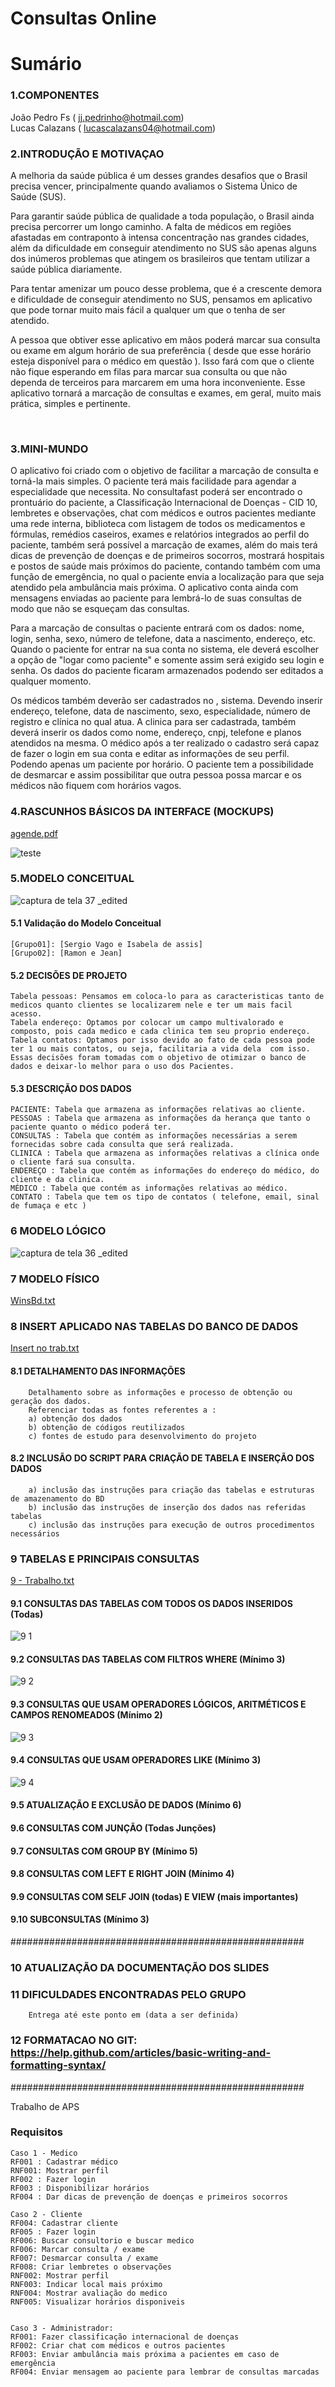 # Consultas Online 

# Sumário

### 1.COMPONENTES<br>
João Pedro Fs ( jj.pedrinho@hotmail.com) <br>
Lucas Calazans ( lucascalazans04@hotmail.com) <br>

### 2.INTRODUÇÃO E MOTIVAÇAO<br>

A melhoria da saúde pública é um desses grandes desafios que o Brasil precisa vencer, principalmente quando avaliamos o Sistema Único de Saúde (SUS).

Para garantir saúde pública de qualidade a toda população, o Brasil ainda precisa percorrer um longo caminho. A falta de médicos em regiões afastadas em contraponto à intensa concentração nas grandes cidades, além da dificuldade em conseguir atendimento no SUS são apenas alguns dos inúmeros problemas que atingem os brasileiros que tentam utilizar a saúde pública diariamente. 

Para tentar amenizar um pouco desse problema, que é a crescente demora e dificuldade de conseguir atendimento no SUS, pensamos em aplicativo que pode tornar muito mais fácil a qualquer um que o tenha de ser atendido.

A pessoa que obtiver esse aplicativo em mãos poderá marcar sua consulta ou exame em algum horário de sua preferência ( desde que esse horário esteja disponível para o médico em questão ). Isso fará com que o cliente não fique esperando em filas para marcar sua consulta ou que não dependa de terceiros para marcarem em uma hora inconveniente.  Esse aplicativo tornará a marcação de consultas e exames, em geral, muito mais prática, simples e pertinente.


<br>

### 3.MINI-MUNDO<br>


O aplicativo foi criado com o objetivo de facilitar a marcação de consulta e torná-la mais simples. O paciente terá mais facilidade para agendar a especialidade que necessita. No consultafast poderá ser encontrado o prontuário do paciente, a Classificação Internacional de Doenças - CID 10, lembretes e observações, chat com médicos e outros pacientes mediante uma rede interna, biblioteca com listagem de todos os medicamentos e fórmulas, remédios caseiros, exames e relatórios integrados ao perfil do paciente, também será possível a marcação de exames, além do mais terá dicas de prevenção de doenças e de primeiros socorros, mostrará hospitais e postos de saúde mais próximos do paciente, contando também com uma função de emergência, no qual o paciente envia a localização para que seja atendido pela ambulância mais próxima. O aplicativo conta ainda com mensagens enviadas ao paciente para lembrá-lo de suas consultas de modo que não se esqueçam das consultas. 

Para a marcação de consultas o paciente entrará com os dados: nome, login, senha, sexo, número de telefone, data a nascimento, endereço, etc. Quando o paciente for entrar na sua conta no sistema, ele deverá escolher a opção de "logar como paciente" e somente assim será exigido seu login e senha. Os dados do paciente ficaram armazenados podendo ser editados a qualquer momento. 

Os médicos também deverão ser cadastrados no , sistema. Devendo inserir endereço, telefone, data de nascimento, sexo, especialidade, número de registro e clínica no qual atua. A clinica para ser cadastrada, também deverá inserir os dados como nome, endereço, cnpj, telefone e planos atendidos na mesma. O médico após a ter realizado o cadastro será capaz de fazer o login em sua conta e editar as informações de seu perfil. Podendo apenas um paciente por horário. O paciente tem a possibilidade de desmarcar e assim possibilitar que outra pessoa possa marcar e os médicos não fiquem com horários vagos.

### 4.RASCUNHOS BÁSICOS DA INTERFACE (MOCKUPS)<br>

[agende.pdf](https://github.com/discipbdtec/Trabalho01/files/1338085/agende.pdf)



![teste](https://user-images.githubusercontent.com/31417932/30292162-90761878-970b-11e7-9049-ba2c5685ae3a.jpg)


### 5.MODELO CONCEITUAL<br>
![captura de tela 37 _edited](https://user-images.githubusercontent.com/26657007/32698569-029c2f92-c78f-11e7-95c1-6db3d8702d86.jpg)


   

#### 5.1 Validação do Modelo Conceitual
    [Grupo01]: [Sergio Vago e Isabela de assis]
    [Grupo02]: [Ramon e Jean]

#### 5.2 DECISÕES DE PROJETO
     
    Tabela pessoas: Pensamos em coloca-lo para as caracteristicas tanto de medicos quanto clientes se localizarem nele e ter um mais facil acesso.
    Tabela endereço: Optamos por colocar um campo multivalorado e composto, pois cada medico e cada clinica tem seu proprio endereço.
    Tabela contatos: Optamos por isso devido ao fato de cada pessoa pode ter 1 ou mais contatos, ou seja, facilitaria a vida dela  com isso.
    Essas decisões foram tomadas com o objetivo de otimizar o banco de dados e deixar-lo melhor para o uso dos Pacientes.

#### 5.3 DESCRIÇÃO DOS DADOS 

    PACIENTE: Tabela que armazena as informações relativas ao cliente.
    PESSOAS : Tabela que armazena as informações da herança que tanto o paciente quanto o médico poderá ter.
    CONSULTAS : Tabela que contém as informações necessárias a serem fornecidas sobre cada consulta que será realizada.
    CLINICA : Tabela que armazena as informações relativas a clínica onde o cliente fará sua consulta.
    ENDEREÇO : Tabela que contém as informações do endereço do médico, do cliente e da clinica.
    MÉDICO : Tabela que contém as informações relativas ao médico.        
    CONTATO : Tabela que tem os tipo de contatos ( telefone, email, sinal de fumaça e etc )

### 6	MODELO LÓGICO<br>

![captura de tela 36 _edited](https://user-images.githubusercontent.com/26657007/32698568-02733f92-c78f-11e7-9496-b986c7051979.jpg)




### 7	MODELO FÍSICO<br>


[WinsBd.txt](https://github.com/discipbdtec/Trabalho01/files/1464586/WinsBd.txt)


        
 
### 8	INSERT APLICADO NAS TABELAS DO BANCO DE DADOS<br>



[Insert no trab.txt](https://github.com/discipbdtec/Trabalho01/files/1467623/Insert.no.trab.txt)




#### 8.1 DETALHAMENTO DAS INFORMAÇÕES
        Detalhamento sobre as informações e processo de obtenção ou geração dos dados.
        Referenciar todas as fontes referentes a :
        a) obtenção dos dados
        b) obtenção de códigos reutilizados
        c) fontes de estudo para desenvolvimento do projeto
        
#### 8.2 INCLUSÃO DO SCRIPT PARA CRIAÇÃO DE TABELA E INSERÇÃO DOS DADOS
        a) inclusão das instruções para criação das tabelas e estruturas de amazenamento do BD
        b) inclusão das instruções de inserção dos dados nas referidas tabelas
        c) inclusão das instruções para execução de outros procedimentos necessários


        
### 9	TABELAS E PRINCIPAIS CONSULTAS<br>

[9 - Trabalho.txt](https://github.com/discipbdtec/Trabalho01/files/1467826/9.-.Trabalho.txt)


#### 9.1	CONSULTAS DAS TABELAS COM TODOS OS DADOS INSERIDOS (Todas) <br>
![9 1](https://user-images.githubusercontent.com/31863030/32740016-bb1fd48e-c888-11e7-86c9-649618975e20.png)
#### 9.2	CONSULTAS DAS TABELAS COM FILTROS WHERE (Mínimo 3) <br>
![9 2](https://user-images.githubusercontent.com/31863030/32740102-fbc988ae-c888-11e7-8a98-1e83dd2a3987.png)
#### 9.3	CONSULTAS QUE USAM OPERADORES LÓGICOS, ARITMÉTICOS E CAMPOS RENOMEADOS (Mínimo 2)<br>
![9 3](https://user-images.githubusercontent.com/31863030/32740130-14725c6e-c889-11e7-9d76-d8f86c4ad6eb.png)
#### 9.4	CONSULTAS QUE USAM OPERADORES LIKE (Mínimo 3)  <br>
![9 4](https://user-images.githubusercontent.com/31863030/32740158-2a6a3294-c889-11e7-89b5-3f42d50ba361.png)
#### 9.5	ATUALIZAÇÃO E EXCLUSÃO DE DADOS (Mínimo 6)<br>
#### 9.6	CONSULTAS COM JUNÇÃO (Todas Junções)<br>
#### 9.7	CONSULTAS COM GROUP BY (Mínimo 5)<br>
#### 9.8	CONSULTAS COM LEFT E RIGHT JOIN (Mínimo 4) <br>
#### 9.9	CONSULTAS COM SELF JOIN (todas) E VIEW (mais importantes) <br>
#### 9.10	SUBCONSULTAS (Mínimo 3) <br>





#####################################################





### 10	ATUALIZAÇÃO DA DOCUMENTAÇÃO DOS SLIDES<br>
### 11	DIFICULDADES ENCONTRADAS PELO GRUPO<br>

        Entrega até este ponto em (data a ser definida)
        
### 12  FORMATACAO NO GIT: https://help.github.com/articles/basic-writing-and-formatting-syntax/




#####################################################


Trabalho de APS

### Requisitos

    Caso 1 - Medico
    RF001 : Cadastrar médico
    RNF001: Mostrar perfil
    RF002 : Fazer login
    RF003 : Disponibilizar horários
    RF004 : Dar dicas de prevenção de doenças e primeiros socorros

    Caso 2 - Cliente
    RF004: Cadastrar cliente
    RF005 : Fazer login
    RF006: Buscar consultorio e buscar medico
    RF006: Marcar consulta / exame
    RF007: Desmarcar consulta / exame
    RF008: Criar lembretes o observações
    RNF002: Mostrar perfil
    RNF003: Indicar local mais próximo
    RNF004: Mostrar avaliação do medico
    RNF005: Visualizar horários disponiveis


    Caso 3 - Administrador:
    RF001: Fazer classificação internacional de doenças
    RF002: Criar chat com médicos e outros pacientes
    RF003: Enviar ambulância mais próxima a pacientes em caso de emergência
    RF004: Enviar mensagem ao paciente para lembrar de consultas marcadas
